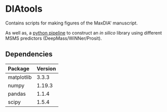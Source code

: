# DIAtools

Contains scripts for making figures of the MaxDIA' manuscript.

As well as, a [python pipeline](./Misc/MLprediction/README.md#MLprediction) to construct an _in silico_ library using different MSMS predictors (DeepMass/WiNNer/Prosit).

## Dependencies
| Package    | Version |
|:---------- |:------- |
| matplotlib | 3.3.3   |
| numpy      | 1.19.3  |
| pandas     | 1.1.4   |
| scipy      | 1.5.4   |